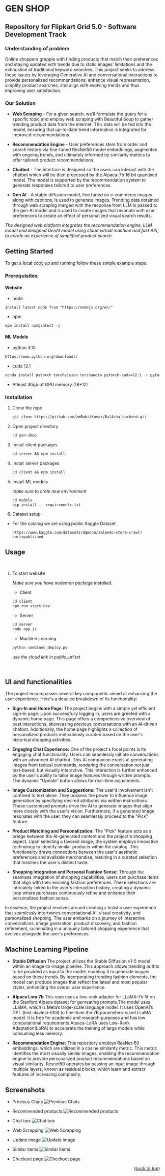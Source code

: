 # GEN SHOP 
<p id="readme-top"></p>

## Repository for Flipkart Grid 5.0 - Software Development Track

### Understanding of problem

Online shoppers grapple with finding products that match their preferences and staying updated with trends due to static images' limitations and the exhaustion of traditional keyword searches.
This project seeks to address these issues by leveraging Generative AI and conversational interactions to provide personalized recommendations, enhance visual representation, simplify product searches, and align with evolving trends and thus improving user satisfaction.

### Our Solution

- **Web Scraping** - For a given search, we’ll formulate the query for a specific topic and employ web scraping with Beautiful Soup to gather trending product data from the internet. This data will be fed into the model, ensuring that up-to-date trend information is integrated for improved recommendations.

- **Recommendation Engine** - User preferences stem from order and search history via fine-tuned ResNet50 model embeddings, augmented with ongoing trends, and ultimately informed by similarity metrics to offer tailored product recommendations.

- **Chatbot** - The interface is designed so the users can interact with the chatbot which will be then processed by the Alpaca-7b 16 bit quantised model. The model is supported by the recommendation system to generate responses tailored to user preferences.

- **Gen AI** - A stable diffusion model, fine tuned on e-commerce images along with captions, is used to generate images.  Trending data obtained through web scraping merged with the response from LLM is passed to the gen-AI model and is used  to create images that resonate with user preferences to create an effect of personalized visual search results.

_The designed web platform integrates the recommendation engine, LLM model and designed GenAI model using cloud virtual machine and fast API, to create an experience of simplified product search._

## Getting Started

To get a local copy up and running follow these simple example steps.

### Prerequisites

#### Website
- node
```
Install latest node from "https://nodejs.org/en/"
```

- npm
 ```sh
 npm install npm@latest -g
```

#### ML Models

- python 3.10

```sh
https://www.python.org/downloads/
```

- cuda 12.1

```sh
conda install pytorch torchvision torchaudio pytorch-cuda=12.1 -c pytorch-nightly -c nvidia
```

- Atleast 30gb of GPU memory (18+12)

### Installation


1. Clone the repo

   ```sh
   git clone https://github.com/amRohitKumar/BalAsha-backend.git
   ```
2. Open project directory

    ```sh
    cd gen-shop
    ```
3. Install client packages

   ```sh
   cd server && npm install
   ```

4. Install server packages
   ```sh
   cd client && npm install
   ```

5. Install ML models 

    _make sure to crete new environment_

    ```sh
    cd models
    pip install -r requirements.txt
    ```

6. Dataset setup
- For the catalog we are using public Kaggle Dataset
    ```
    https://www.kaggle.com/datasets/dqmonn/zalando-store-crawl?sort=published
    ```
<!-- USAGE EXAMPLES -->

## Usage

<br>

1. To start website

    _Make sure you have nodemon package installed._
    
    - Client

   ```sh
   cd client
   npm run start-dev
   ```

    - Server

   ```sh
   cd server
   node app.js
   ```

   - Machine Learning
   ```sh
   python combined_deploy.py
   ```

   _use the cloud link in public_url.txt_
<br>

## UI and functionalities

The project encompasses several key components aimed at enhancing the user experience. Here's a detailed breakdown of its functionality:

- **Sign-In and Home Page:**
The project begins with a simple yet efficient sign-in page. Upon successfully logging in, users are greeted with a dynamic home page. This page offers a comprehensive overview of past interactions, showcasing previous conversations with an AI-driven chatbot. Additionally, the home page highlights a collection of personalized products meticulously curated based on the user's historical shopping activities.

- **Engaging Chat Experience:**
One of the project's focal points is its engaging chat functionality. Users can seamlessly initiate conversations with an advanced AI chatbot. This AI companion excels at generating images from textual commands, rendering the conversation not just text-based, but visually interactive. This interaction is further enhanced by the user's ability to tailor image features through written prompts. The dynamic "Update" button allows for real-time adjustments.

- **Image Customization and Suggestions:**
The user's involvement isn't confined to text alone. They possess the power to influence image generation by specifying desired attributes via written instructions. These customized prompts drive the AI to generate images that align more closely with the user's vision. Furthermore, if a generated image resonates with the user, they can seamlessly proceed to the "Pick" feature.

- **Product Matching and Personalization:**
The "Pick" feature acts as a bridge between the AI-generated content and the project's shopping aspect. Upon selecting a favored image, the system employs innovative technology to identify similar products within the catalog. This functionality draws connections between the user's aesthetic preferences and available merchandise, resulting in a curated selection that matches the user's distinct taste.

- **Shopping Integration and Personal Fashion Sense:**
Through the seamless integration of shopping capabilities, users can purchase items that align with their evolving fashion preferences. These selections are intricately linked to the user's interaction history, creating a dynamic loop where purchases continuously refine and enhance their personalized fashion sense.

In essence, the project revolves around creating a holistic user experience that seamlessly intertwines conversational AI, visual creativity, and personalized shopping. The user embarks on a journey of interactive conversations, image generation, product discovery, and fashion refinement, culminating in a uniquely tailored shopping experience that evolves alongside the user's preferences.

## Machine Learning Pipeline

- **Stable Diffusion**
The project utilizes the Stable Diffusion v1-5 model within an image-to-image pipeline. This approach allows trending outfits to be provided as input to the model, enabling it to generate images based on these trends. By incorporating trending fashion elements, the model can produce images that reflect the latest and most popular styles, enhancing the overall user experience.

- **Alpaca Lora 7b**
This repo uses a low-rank adapter for LLaMA-7b fit on the Stanford Alpaca dataset for genreating prompts.The model uses LLaMA, which is Meta’s large-scale language model. It uses OpenAI’s GPT (text-davinci-003) to fine-tune the 7B parameters-sized LLaMA model. It is free for academic and research purposes and has low computational requirements.Alpaca-LoRA uses Low-Rank Adaptation(LoRA) to accelerate the training of large models while consuming less memory.

- **Recommendation Engine:**
This repository employs ResNet-50 embeddings, which are utilized in a cosine similarity metric. This metric identifies the most visually similar images, enabling the recommendation engine to provide personalized product recommendations based on visual similarity. Resnet50 operates by passing an input image through multiple layers, known as residual blocks, which learn and extract features of increasing complexity.

## Screenshots

- Previous Chats
![Previous Chats](/public/image-1.png)

- Recommended products
![Recommended products](/public/image-2.png)

- Chat box
![Chat box](/public/image-3.png)

- Web Scrapping
![Web Scrapping](/public/image-4.png)

- Update image
![Update image](/public/image-5.png)

- Similar items
![Similar items](/public/image-6.png)

- Checkout page
![Checkout page](/public/image-7.png)

<p align="right">(<a href="#readme-top">back to top</a>)</p>